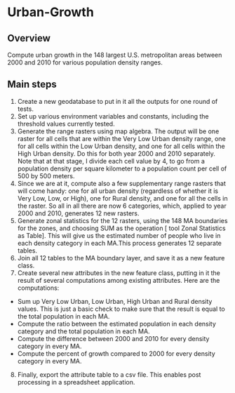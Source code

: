 # Urban-Growth

## Overview
Compute urban growth in the 148 largest U.S. metropolitan areas between
2000 and 2010 for various population density ranges.

## Main steps
1. Create a new geodatabase to put in it all the outputs for one round of tests.
2. Set up various environment variables and constants, including the threshold values currently tested.
3. Generate the range rasters using map algebra. The output will be one raster for all cells that are within the Very Low Urban density range, one for all cells within the Low Urban density, and one for all cells within the High Urban density. Do this for both year 2000 and 2010 separately. Note that at that stage, I divide each cell value by 4, to go from a population density per square kilometer to a population count per cell of 500 by 500 meters.
4. Since we are at it, compute also a few supplementary range rasters that will come handy: one for all urban density (regardless of whether it is Very Low, Low, or High), one for Rural density, and one for all the cells in the raster. So all in all there are now 6 categories, which, applied to year 2000 and 2010, generates 12 new rasters.
5. Generate zonal statistics for the 12 rasters, using the 148 MA boundaries for the zones, and choosing SUM as the operation [ tool Zonal Statistics as Table]. This will give us the estimated number of people who live in each density category in each MA.This process generates 12 separate tables.
6. Join all 12 tables to the MA boundary layer, and save it as a new feature class.
7. Create several new attributes in the new feature class, putting in it the result of several computations among  existing attributes. Here are the computations:
  * Sum up Very Low Urban, Low Urban, High Urban and Rural density values. This is just a basic check to make sure that the result is equal to the total population in each MA. 
  * Compute the ratio between the estimated population in each density category and the total population in each MA.
  * Compute the difference between 2000 and 2010 for every density category in every MA.
  * Compute the percent of growth compared to 2000 for every density category in every MA.
8. Finally, export the attribute table to a csv file. This enables post processing in a spreadsheet application.
